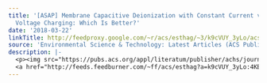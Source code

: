 ```yaml
---
title: '[ASAP] Membrane Capacitive Deionization with Constant Current vs Constant
  Voltage Charging: Which Is Better?'
date: '2018-03-22'
linkTitle: http://feedproxy.google.com/~r/acs/esthag/~3/k9cVUY_3yLo/acs.est.7b06064
source: 'Environmental Science & Technology: Latest Articles (ACS Publications)'
description: |-
  <p><img src="https://pubs.acs.org/appl/literatum/publisher/achs/journals/content/esthag/0/esthag.ahead-of-print/acs.est.7b06064/20180321/images/medium/es-2017-06064j_0008.gif" alt="TOC Graphic"/></p><div><cite>Environmental Science & Technology</cite></div><div>DOI: 10.1021/acs.est.7b06064</div><div class="feedflare">
  <a href="http://feeds.feedburner.com/~ff/acs/esthag?a=k9cVUY_3yLo:4KBsrAmqQog:yIl2AUoC8zA"><img src="http://feeds.feedburner.com/~ff/acs/esthag?d=yIl2AUoC8zA" border="0"></img></a>
---
```

